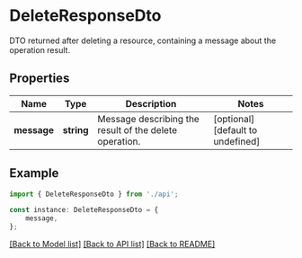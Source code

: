 # DeleteResponseDto

DTO returned after deleting a resource, containing a message about the operation result.

## Properties

Name | Type | Description | Notes
------------ | ------------- | ------------- | -------------
**message** | **string** | Message describing the result of the delete operation. | [optional] [default to undefined]

## Example

```typescript
import { DeleteResponseDto } from './api';

const instance: DeleteResponseDto = {
    message,
};
```

[[Back to Model list]](../README.md#documentation-for-models) [[Back to API list]](../README.md#documentation-for-api-endpoints) [[Back to README]](../README.md)

